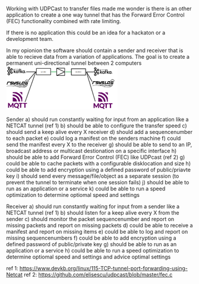 Working with UDPCast to transfer files made me wonder is there is an other application to create a one way tunnel that has the Forward Error Control (FEC) functionality combined with rate limiting.

If there is no application this could be an idea for a hackaton or a development team.

In my opionion the software should contain a sender and receiver that is able to recieve data from a variation of applications.
The goal is to create a permanent uni-directional tunnel between 2 computers
<img src="img/netcat-diode.png" width=300>


Sender
a) should run constantly waiting for input from an application like a NETCAT tunnel (ref 1)
b) should be able to configure the transfer speed
c) should send a keep alive every X receiver
d) should add a sequencenumber to each packet
e) could log a manifest on the senders machine
f) could send the manifest every X to the receiver
g) should be able to send to an IP, broadcast address or multicast destionation on a specific interface
h) should be able to add Forward Error Control (FEC) like UDPcast (ref 2)
g) could be able to cache packets with a configurable disklocation and size
h) could be able to add encryption using a defined password of public/priavte key
i) should send every message/file/object as a separate session (to prevent the tunnel to terminate when one session fails)
j) should be able to run as an application or a service 
k) could be able to run a speed optimization to determine optiomal speed and settings

Receiver
a) should run constantly waiting for input from a sender like a NETCAT tunnel (ref 1)
b) should listen for a keep alive every X from the sender
c) should monitor the packet sequencenumber and report on missing packets and report on missing packets
d) could be able to receive a manifest and report on missing items
e) could be able to log and report on missing sequencenumbers 
f) could be able to add encryption using a defined password of public/private key
g) should be able to run as an application or a service 
h) could be able to run a speed optimization to determine optiomal speed and settings and advice optimal settings

ref 1: https://www.devkb.org/linux/115-TCP-tunnel-port-forwarding-using-Netcat 
ref 2: https://github.com/elisescu/udpcast/blob/master/fec.c
